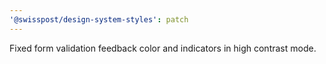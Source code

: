 ```yaml
---
'@swisspost/design-system-styles': patch
---
```


Fixed form validation feedback color and indicators in high contrast mode.
